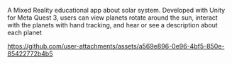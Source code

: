 A Mixed Reality educational app about solar system. Developed with Unity for Meta Quest 3, users can view planets rotate around the sun, interact with the planets with hand tracking, and hear or see a description about each planet


https://github.com/user-attachments/assets/a569e896-0e96-4bf5-850e-85422772b4b5

